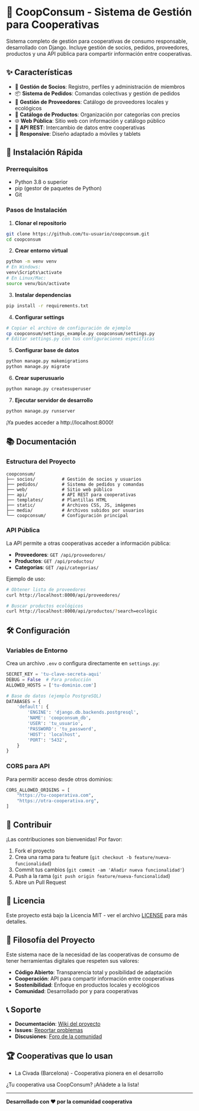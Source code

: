 # 🤝 CoopConsum - Sistema de Gestión para Cooperativas

Sistema completo de gestión para cooperativas de consumo responsable, desarrollado con Django. Incluye gestión de socios, pedidos, proveedores, productos y una API pública para compartir información entre cooperativas.

## ✨ Características

- 👥 **Gestión de Socios**: Registro, perfiles y administración de miembros
- 📦 **Sistema de Pedidos**: Comandas colectivas y gestión de pedidos
- 🏪 **Gestión de Proveedores**: Catálogo de proveedores locales y ecológicos
- 🛒 **Catálogo de Productos**: Organización por categorías con precios
- 🌐 **Web Pública**: Sitio web con información y catálogo público
- 🔗 **API REST**: Intercambio de datos entre cooperativas
- 📱 **Responsive**: Diseño adaptado a móviles y tablets

## 🚀 Instalación Rápida

### Prerrequisitos

- Python 3.8 o superior
- pip (gestor de paquetes de Python)
- Git

### Pasos de Instalación

1. **Clonar el repositorio**
```bash
git clone https://github.com/tu-usuario/coopconsum.git
cd coopconsum
```

2. **Crear entorno virtual**
```bash
python -m venv venv
# En Windows:
venv\Scripts\activate
# En Linux/Mac:
source venv/bin/activate
```

3. **Instalar dependencias**
```bash
pip install -r requirements.txt
```

4. **Configurar settings**
```bash
# Copiar el archivo de configuración de ejemplo
cp coopconsum/settings_example.py coopconsum/settings.py
# Editar settings.py con tus configuraciones específicas
```

5. **Configurar base de datos**
```bash
python manage.py makemigrations
python manage.py migrate
```

6. **Crear superusuario**
```bash
python manage.py createsuperuser
```

7. **Ejecutar servidor de desarrollo**
```bash
python manage.py runserver
```

¡Ya puedes acceder a http://localhost:8000!

## 📚 Documentación

### Estructura del Proyecto

```
coopconsum/
├── socios/          # Gestión de socios y usuarios
├── pedidos/         # Sistema de pedidos y comandas
├── web/             # Sitio web público
├── api/             # API REST para cooperativas
├── templates/       # Plantillas HTML
├── static/          # Archivos CSS, JS, imágenes
├── media/           # Archivos subidos por usuarios
└── coopconsum/      # Configuración principal
```

### API Pública

La API permite a otras cooperativas acceder a información pública:

- **Proveedores**: `GET /api/proveedores/`
- **Productos**: `GET /api/productos/`
- **Categorías**: `GET /api/categorias/`

Ejemplo de uso:
```bash
# Obtener lista de proveedores
curl http://localhost:8000/api/proveedores/

# Buscar productos ecológicos
curl http://localhost:8000/api/productos/?search=ecològic
```

## 🛠️ Configuración

### Variables de Entorno

Crea un archivo `.env` o configura directamente en `settings.py`:

```python
SECRET_KEY = 'tu-clave-secreta-aqui'
DEBUG = False  # Para producción
ALLOWED_HOSTS = ['tu-dominio.com']

# Base de datos (ejemplo PostgreSQL)
DATABASES = {
    'default': {
        'ENGINE': 'django.db.backends.postgresql',
        'NAME': 'coopconsum_db',
        'USER': 'tu_usuario',
        'PASSWORD': 'tu_password',
        'HOST': 'localhost',
        'PORT': '5432',
    }
}
```

### CORS para API

Para permitir acceso desde otros dominios:

```python
CORS_ALLOWED_ORIGINS = [
    "https://tu-cooperativa.com",
    "https://otra-cooperativa.org",
]
```

## 🤝 Contribuir

¡Las contribuciones son bienvenidas! Por favor:

1. Fork el proyecto
2. Crea una rama para tu feature (`git checkout -b feature/nueva-funcionalidad`)
3. Commit tus cambios (`git commit -am 'Añadir nueva funcionalidad'`)
4. Push a la rama (`git push origin feature/nueva-funcionalidad`)
5. Abre un Pull Request

## 📄 Licencia

Este proyecto está bajo la Licencia MIT - ver el archivo [LICENSE](LICENSE) para más detalles.

## 🌱 Filosofía del Proyecto

Este sistema nace de la necesidad de las cooperativas de consumo de tener herramientas digitales que respeten sus valores:

- **Código Abierto**: Transparencia total y posibilidad de adaptación
- **Cooperación**: API para compartir información entre cooperativas
- **Sostenibilidad**: Enfoque en productos locales y ecológicos
- **Comunidad**: Desarrollado por y para cooperativas

## 📞 Soporte

- **Documentación**: [Wiki del proyecto](https://github.com/tu-usuario/coopconsum/wiki)
- **Issues**: [Reportar problemas](https://github.com/tu-usuario/coopconsum/issues)
- **Discusiones**: [Foro de la comunidad](https://github.com/tu-usuario/coopconsum/discussions)

## 🏆 Cooperativas que lo usan

- La Civada (Barcelona) - Cooperativa pionera en el desarrollo

¿Tu cooperativa usa CoopConsum? ¡Añádete a la lista!

---

**Desarrollado con ❤️ por la comunidad cooperativa**